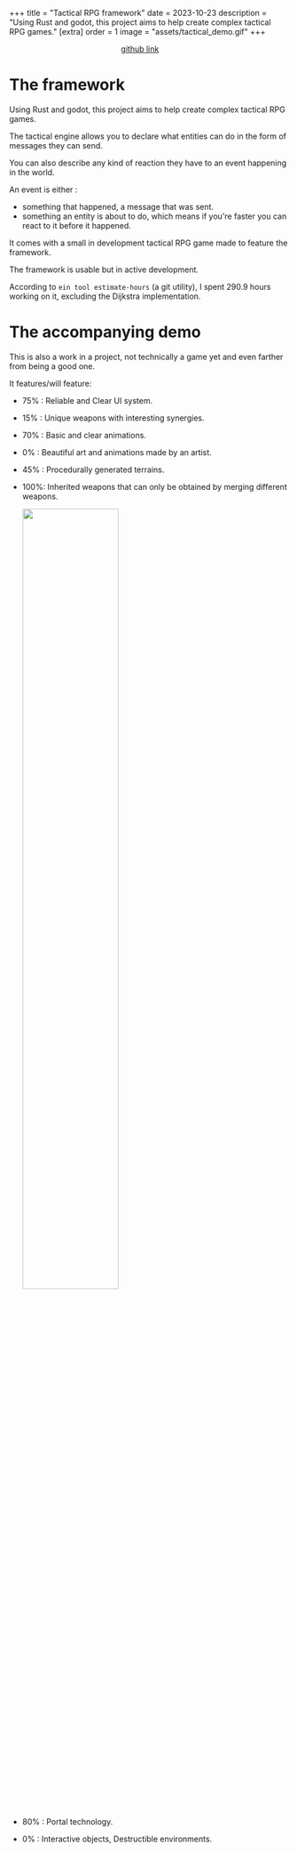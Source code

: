 +++
title = "Tactical RPG framework"
date = 2023-10-23
description = "Using Rust and godot, this project aims to help create complex tactical RPG games."
[extra]
order = 1
image = "assets/tactical_demo.gif"
+++



<div style="margin-left: 40%; margin-right: 40%;">

[github link](https://github.com/astrale-sharp/tacticalRPG/)

</div>



# The framework

Using Rust and godot, this project aims to help create complex tactical RPG games.

The tactical engine allows you to declare what entities can do in the form of messages they can send.

You can also describe any kind of reaction they have to an event happening in the world.

An event is either : 
- something that happened, a message that was sent.
- something an entity is about to do, which means if you're faster you can react to it before it happened.

It comes with a small in development tactical RPG game made to feature the framework.

The framework is usable but in active development.

According to `ein tool estimate-hours` (a git utility), I spent 290.9 hours working on it, excluding the Dijkstra implementation.

# The accompanying demo

This is also a work in a project, not technically a game yet and even farther from being a good one.

It features/will feature:
- 75% : Reliable and Clear UI system.
- 15% : Unique weapons with interesting synergies.
- 70% : Basic and clear animations.
- 0%  : Beautiful art and animations made by an artist.
- 45% : Procedurally generated terrains.
- 100%: Inherited weapons that can only be obtained by merging different weapons.
  
    <img width="60%" src="/assets/weapon_inheritance.gif"></img>

- 80% : Portal technology.
- 0%  : Interactive objects, Destructible environments.




<!-- {{ godot(id="equilibre_equation") }} -->